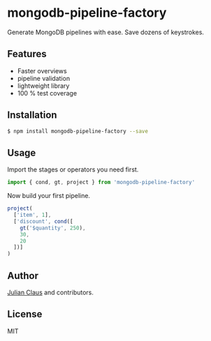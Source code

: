# mongodb-pipeline-factory

Generate MongoDB pipelines with ease. Save dozens of keystrokes.

## Features

- Faster overviews
- pipeline validation
- lightweight library
- 100 % test coverage

## Installation

```bash
$ npm install mongodb-pipeline-factory --save
```

## Usage

Import the stages or operators you need first.

```js
import { cond, gt, project } from 'mongodb-pipeline-factory'
```

Now build your first pipeline.

```js
project(
  ['item', 1],
  ['discount', cond([
    gt('$quantity', 250),
    30,
    20
  ])]
)
```

## Author

[Julian Claus](https://www.julian-claus.de) and contributors.

## License

MIT
